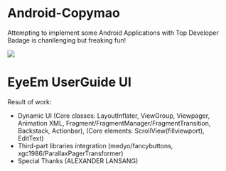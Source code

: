 Android-Copymao
===============
Attempting to implement some Android Applications with Top Developer Badage is chanllenging but freaking fun!

![](http://media1.giphy.com/media/lBD50rKnTBvxu/200.gif)



EyeEm UserGuide UI
====
Result of work:
* Dynamic UI (Core classes: LayoutInflater, ViewGroup, Viewpager, Animation XML, Fragment/FragmentManager/FragmentTransition, Backstack, Actionbar), (Core elements: ScrollView(fillviewport), EditText)
* Third-part libraries integration (medyo/fancybuttons, xgc1986/ParallaxPagerTransformer)
* Special Thanks (ALEXANDER LANSANG)

